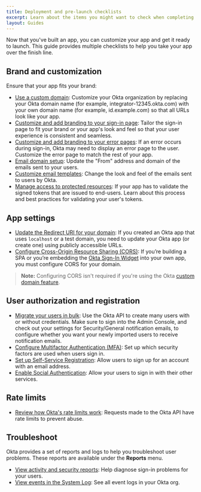 ```yaml
---
title: Deployment and pre-launch checklists
excerpt: Learn about the items you might want to check when completing a deployment to production.
layout: Guides
---
```


Now that you've built an app, you can customize your app and get it ready to launch. This guide provides multiple checklists to help you take your app over the finish line.

## Brand and customization

Ensure that your app fits your brand:

* [Use a custom domain](/docs/guides/custom-url-domain/): Customize your Okta organization by replacing your Okta domain name (for example, integrator-12345.okta.com) with your own domain name (for example, id.example.com) so that all URLs look like your app.
* [Customize and add branding to your sign-in page](/docs/guides/custom-widget/): Tailor the sign-in page to fit your brand or your app's look and feel so that your user experience is consistent and seamless.
* [Customize and add branding to your error pages](/docs/guides/custom-error-pages/): If an error occurs during sign-in, Okta may need to display an error page to the user. Customize the error page to match the rest of your app.
* [Email domain setup](/docs/guides/custom-email/main/#configure-a-custom-email-domain): Update the "From" address and domain of the emails sent to your users.
* [Customize email templates](/docs/guides/custom-email/main/#customize-email-templates): Change the look and feel of the emails sent to users by Okta.
* [Manage access to protected resources](/docs/guides/validate-access-tokens/): If your app has to validate the signed tokens that are issued to end-users. Learn about this process and best practices for validating your user's tokens.

## App settings

* [Update the Redirect URI for your domain](/docs/guides/sign-into-web-app-redirect/): If you created an Okta app that uses `localhost` or a test domain, you need to update your Okta app (or create one) using publicly accessible URLs.
* [Configure Cross-Origin Resource Sharing (CORS)](/docs/guides/enable-cors/): If you’re building a SPA or you’re embedding the [Okta Sign-In Widget](/docs/guides/embedded-siw/) into your own app, you must configure CORS for your domain.

> **Note:** Configuring CORS isn't required if you're using the Okta [custom domain feature](/docs/guides/custom-url-domain/main/#enable-the-custom-domain).

## User authorization and registration

* [Migrate your users in bulk](/docs/guides/migrate-to-okta-bulk/): Use the Okta API to create many users with or without credentials. Make sure to sign into the Admin Console, and check out your settings for Security/General notification emails, to configure whether you want your newly imported users to receive notification emails.
* [Configure Multifactor Authentication (MFA)](/docs/guides/set-up-org/main/#set-up-your-okta-org-for-a-multifactor-use-case): Set up which security factors are used when users sign in.
* [Set up Self-Service Registration](/docs/guides/oie-embedded-sdk-use-case-self-reg/): Allow users to sign up for an account with an email address.
* [Enable Social Authentication](/docs/guides/add-an-external-idp/): Allow your users to sign in with their other services.

## Rate limits

* [Review how Okta's rate limits work](/docs/reference/rate-limits/): Requests made to the Okta API have rate limits to prevent abuse.

## Troubleshoot

Okta provides a set of reports and logs to help you troubleshoot user problems. These reports are available under the **Reports** menu.

* [View activity and security reports](https://help.okta.com/okta_help.htm?id=ext_Reports): Help diagnose sign-in problems for your users.
* [View events in the System Log](https://help.okta.com/okta_help.htm?id=ext_Reports_SysLog): See all event logs in your Okta org.
